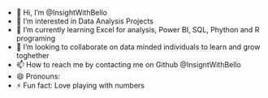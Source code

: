 - 👋 Hi, I’m @InsightWithBello
- 👀 I’m interested in Data Analysis Projects
- 🌱 I’m currently learning Excel for analysis, Power BI, SQL, Phython and R programing  
- 💞️ I’m looking to collaborate on data minded individuals to learn and grow toghether 
- 📫 How to reach me by contacting me on Github @InsigntWithBello
- 😄 Pronouns: 
- ⚡ Fun fact: Love playing with numbers
  

<!---
InsightWithBello/InsightWithBello is a ✨ special ✨ repository because its `README.md` (this file) appears on your GitHub profile.
You can click the Preview link to take a look at your changes.
--->
